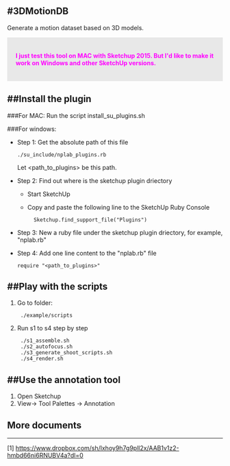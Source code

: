 #3DMotionDB
-----------

Generate a motion dataset based on 3D models.

<div style="background-color:#E8E8E8; color:#FF00FF; padding:20px; fontsize=14; ">

<p><b>I just test this tool on MAC with Sketchup 2015. But I'd like to make it work on Windows and other SketchUp versions.</b> </p>

</div>


##Install the plugin
--------------------
###For MAC:
  Run the script install_su_plugins.sh
  
###For windows:
  - Step 1: Get the absolute path of this file
  	
  		./su_include/nplab_plugins.rb
  		   
    Let \<path_to_plugins\> be this path.

  - Step 2: Find out where is the sketchup plugin driectory
    - Start SketchUp
    - Copy and paste the following line to the SketchUp Ruby Console
    
            Sketchup.find_support_file("Plugins")
          
  - Step 3: New a ruby file under the sketchup plugin driectory, for example, "nplab.rb"

  - Step 4: Add one line content to the "nplab.rb" file
    
        require "<path_to_plugins>"
    
  
  
##Play with the scripts
-----------------------
1. Go to folder: 
   	
   		./example/scripts

2. Run s1 to s4 step by step

		./s1_assemble.sh	
		./s2_autofocus.sh			
		./s3_generate_shoot_scripts.sh
    	./s4_render.sh

  
##Use the annotation tool
-------------------------
1. Open Sketchup
2. View-> Tool Palettes -> Annotation




## More documents
------------------
[1] https://www.dropbox.com/sh/lxhoy9h7g9pll2x/AAB1v1z2-hmbd66ni6RNUBV4a?dl=0






